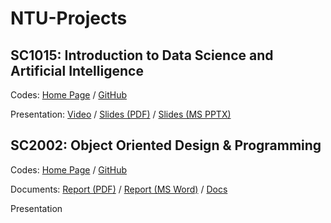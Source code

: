 # NTU-Projects

## SC1015: Introduction to Data Science and Artificial Intelligence

Codes: [Home Page](https://pufanyi.github.io/GenderRecognitionByVoice/) / [GitHub](https://github.com/pufanyi/GenderRecognitionByVoice)

Presentation: [Video](https://youtu.be/sWD81_SmO8E) / [Slides (PDF)](https://pufanyi.github.io/GenderRecognitionByVoice/slides/slides.pdf) / [Slides (MS PPTX)](https://pufanyi.github.io/GenderRecognitionByVoice/slides/slides.pptx)

## SC2002: Object Oriented Design & Programming

Codes: [Home Page](https://pufanyi.github.io/FYPMS/) / [GitHub](https://github.com/pufanyi/FYPMS)

Documents: [Report (PDF)](https://pufanyi.github.io/FYPMS/report/A50-grp6_report.pdf) / [Report (MS Word)](https://pufanyi.github.io/FYPMS/report/A50-grp6_report.docx) / [Docs](https://pufanyi.github.io/FYPMS/docs/)

Presentation

